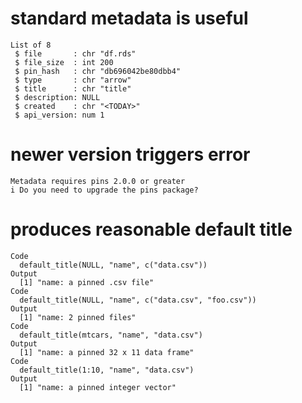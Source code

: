 # standard metadata is useful

    List of 8
     $ file       : chr "df.rds"
     $ file_size  : int 200
     $ pin_hash   : chr "db696042be80dbb4"
     $ type       : chr "arrow"
     $ title      : chr "title"
     $ description: NULL
     $ created    : chr "<TODAY>"
     $ api_version: num 1

# newer version triggers error

    Metadata requires pins 2.0.0 or greater
    i Do you need to upgrade the pins package?

# produces reasonable default title

    Code
      default_title(NULL, "name", c("data.csv"))
    Output
      [1] "name: a pinned .csv file"
    Code
      default_title(NULL, "name", c("data.csv", "foo.csv"))
    Output
      [1] "name: 2 pinned files"
    Code
      default_title(mtcars, "name", "data.csv")
    Output
      [1] "name: a pinned 32 x 11 data frame"
    Code
      default_title(1:10, "name", "data.csv")
    Output
      [1] "name: a pinned integer vector"

